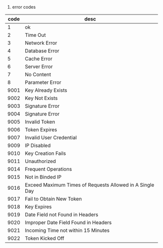 1. error codes

| code | desc |
|-------|------|
| 1| ok |
| 2| Time Out |
| 3| Network Error |
| 4| Database Error |
| 5| Cache Error |
| 6| Server Error |
| 7| No Content |
| 8| Parameter Error |
| 9001 | Key Already Exists |
| 9002 | Key Not Exists|
| 9003 | Signature Error |
| 9004 | Signature Error |
| 9005 | Invalid Token |
| 9006 | Token Expires |
| 9007 | Invalid User Credential |
| 9009 | IP Disabled |
| 9010 | Key Creation Fails |
| 9011 | Unauthorized  |
| 9014 | Frequent Operations |
| 9015 | Not in Binded IP |
| 9016 | Exceed Maximum Times of Requests Allowed in A Single Day |
| 9017 | Fail to Obtain New Token |
| 9018 | Key Expires |
| 9019 | Date Field not Found in Headers |
| 9020 | Improper Date Field Found in Headers  |
| 9021 | Incoming Time not within 15 Minutes  |
| 9022 | Token Kicked Off |
